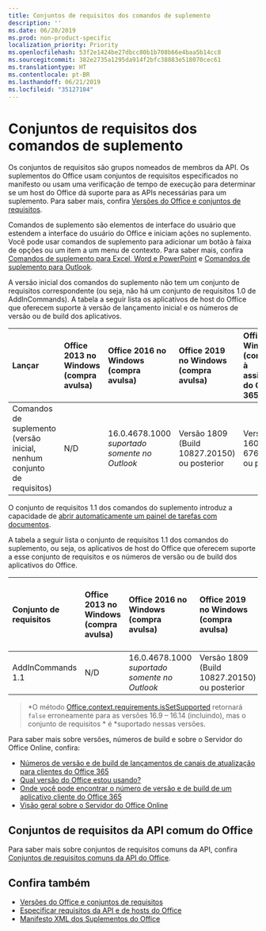 ```yaml
---
title: Conjuntos de requisitos dos comandos de suplemento
description: ''
ms.date: 06/20/2019
ms.prod: non-product-specific
localization_priority: Priority
ms.openlocfilehash: 53f2e1424be27dbcc80b1b708b66e4baa5b14cc8
ms.sourcegitcommit: 382e2735a1295da914f2bfc38883e518070cec61
ms.translationtype: HT
ms.contentlocale: pt-BR
ms.lasthandoff: 06/21/2019
ms.locfileid: "35127104"
---
```

# <a name="add-in-commands-requirement-sets"></a>Conjuntos de requisitos dos comandos de suplemento

Os conjuntos de requisitos são grupos nomeados de membros da API. Os suplementos do Office usam conjuntos de requisitos especificados no manifesto ou usam uma verificação de tempo de execução para determinar se um host do Office dá suporte para as APIs necessárias para um suplemento. Para saber mais, confira [Versões do Office e conjuntos de requisitos](/office/dev/add-ins/develop/office-versions-and-requirement-sets).

Comandos de suplemento são elementos de interface do usuário que estendem a interface do usuário do Office e iniciam ações no suplemento. Você pode usar comandos de suplemento para adicionar um botão à faixa de opções ou um item a um menu de contexto. Para saber mais, confira [Comandos de suplemento para Excel, Word e PowerPoint](/office/dev/add-ins/design/add-in-commands) e [Comandos de suplemento para Outlook](/outlook/add-ins/add-in-commands-for-outlook).

A versão inicial dos comandos do suplemento não tem um conjunto de requisitos correspondente (ou seja, não há um conjunto de requisitos 1.0 de AddInCommands). A tabela a seguir lista os aplicativos de host do Office que oferecem suporte à versão de lançamento inicial e os números de versão ou de build dos aplicativos.  

| Lançar   |  Office 2013 no Windows<br>(compra avulsa) | Office 2016 no Windows<br>(compra avulsa) | Office 2019 no Windows<br>(compra avulsa) | Office no Windows<br>(conectado à assinatura do Office 365)   |  Office no iPad<br>(conectado à assinatura do Office 365)  |  Office no Mac<br>(conectado à assinatura do Office 365)  | Office na Web  |
|:-----|:-----|:-----|:-----|:-----|:-----|:-----|:-----|
| Comandos de suplemento (versão inicial, nenhum conjunto de requisitos) | N/D | 16.0.4678.1000 *suportado somente no Outlook* | Versão 1809 (Build 10827.20150) ou posterior |Versão 1603 (Build 6769.0000) ou posterior | N/D | 15.33 ou posterior| Janeiro de 2016 |

O conjunto de requisitos 1.1 dos comandos do suplemento introduz a capacidade de [abrir automaticamente um painel de tarefas com documentos](/office/dev/add-ins/develop/automatically-open-a-task-pane-with-a-document).

A tabela a seguir lista o conjunto de requisitos 1.1 dos comandos do suplemento, ou seja, os aplicativos de host do Office que oferecem suporte a esse conjunto de requisitos e os números de versão ou de build dos aplicativos do Office.

|  Conjunto de requisitos  |  Office 2013 no Windows<br>(compra avulsa) | Office 2016 no Windows<br>(compra avulsa) | Office 2019 no Windows<br>(compra avulsa) | Office no Windows<br>(conectado à assinatura do Office 365)   |  Office no iPad<br>(conectado à assinatura do Office 365)  |  Office no Mac<br>(conectado à assinatura do Office 365)  | Office na Web  |  
|:-----|:-----|:-----|:-----|:-----|:-----|:-----|:-----|
| AddInCommands 1.1  | N/D | 16.0.4678.1000 *suportado somente no Outlook*  | Versão 1809 (Build 10827.20150) ou posterior | Versão 1705 (Build 8121.1000) ou posterior | N/D | 15.34 ou posterior\*| Maio de 2017 |

>\*O método [Office.context.requirements.isSetSupported](/javascript/api/office/office.requirementsetsupport#issetsupported-name--minversion-) retornará `false` erroneamente para as versões 16.9 &ndash; 16.14 (incluindo), mas o conjunto de requisitos * é *suportado nessas versões.

Para saber mais sobre versões, números de build e sobre o Servidor do Office Online, confira:

- 
  [Números de versão e de build de lançamentos de canais de atualização para clientes do Office 365](https://support.office.com/article/version-and-build-numbers-of-update-channel-releases-ae942449-1fca-4484-898b-a933ea23def7)
- [Qual versão do Office estou usando?](https://support.office.com/article/What-version-of-Office-am-I-using-932788b8-a3ce-44bf-bb09-e334518b8b19)
- 
  [Onde você pode encontrar o número de versão e de build de um aplicativo cliente do Office 365](https://support.office.com/article/version-and-build-numbers-of-update-channel-releases-ae942449-1fca-4484-898b-a933ea23def7)
- [Visão geral sobre o Servidor do Office Online](/officeonlineserver/office-online-server-overview)

## <a name="office-common-api-requirement-sets"></a>Conjuntos de requisitos da API comum do Office

Para saber mais sobre conjuntos de requisitos comuns da API, confira [Conjuntos de requisitos comuns da API do Office](office-add-in-requirement-sets.md).

## <a name="see-also"></a>Confira também

- [Versões do Office e conjuntos de requisitos](/office/dev/add-ins/develop/office-versions-and-requirement-sets)
- [Especificar requisitos da API e de hosts do Office](/office/dev/add-ins/develop/specify-office-hosts-and-api-requirements)
- [Manifesto XML dos Suplementos do Office](/office/dev/add-ins/develop/add-in-manifests)

